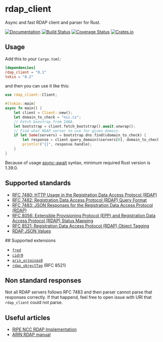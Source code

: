 rdap_client
========

Async and fast RDAP client and parser for Rust.

[![Documentation](https://docs.rs/rdap_client/badge.svg)](https://docs.rs/rdap_client)
[![Build Status](https://travis-ci.org/JakubOnderka/rdap_client.svg?branch=master)](https://travis-ci.org/JakubOnderka/rdap_client)
[![Coverage Status](https://coveralls.io/repos/github/JakubOnderka/rdap_client/badge.svg?branch=master)](https://coveralls.io/github/JakubOnderka/rdap_client?branch=master)
[![Crates.io](https://img.shields.io/crates/v/rdap_client.svg)](https://crates.io/crates/rdap_client)

## Usage

Add this to your `Cargo.toml`:

```toml
[dependencies]
rdap_client = "0.1"
tokio = "0.2"
```

and then you can use it like this:

```rust
use rdap_client::Client;

#[tokio::main]
async fn main() {
    let client = Client::new();
    let domain_to_check = "nic.cz";
    // Fetch boostrap from IANA.
    let bootstrap = client.fetch_bootstrap().await.unwrap();
    // Find what RDAP server to use for given domain.
    if let Some(servers) = bootstrap.dns.find(&domain_to_check) {
        let response = client.query_domain(&servers[0], domain_to_check).await.unwrap();
        println!("{}", response.handle);
    }
}
```

Because of usage [async-await](https://blog.rust-lang.org/2019/11/07/Async-await-stable.html) syntax, minimum required 
Rust version is 1.39.0.

## Supported standards

* [RFC 7480: HTTP Usage in the Registration Data Access Protocol (RDAP)](https://tools.ietf.org/html/rfc7480)
* [RFC 7482: Registration Data Access Protocol (RDAP) Query Format](https://tools.ietf.org/html/rfc7482)
* [RFC 7483: JSON Responses for the Registration Data Access Protocol (RDAP)](https://tools.ietf.org/html/rfc7483)
* [RFC 8056: Extensible Provisioning Protocol (EPP) and Registration Data Access Protocol (RDAP) Status Mapping](https://tools.ietf.org/html/rfc8056)
* [RFC 8521: Registration Data Access Protocol (RDAP) Object Tagging](https://tools.ietf.org/html/rfc8521)
* [RDAP JSON Values](https://www.iana.org/assignments/rdap-json-values/rdap-json-values.xhtml)

## Supported extensions

* [`fred`](https://fred.nic.cz/rdap-extension/)
* [`cidr0`](https://bitbucket.org/nroecg/nro-rdap-cidr/src/master/nro-rdap-cidr.txt)
* [`arin_originas0`](https://bitbucket.org/arin-specs/arin-rdap-originas/src/master/arin-rdap-originas.txt)
* [`rdap_objectTag`](https://www.iana.org/go/rfc8521) (RFC 8521)

## Non standard responses

Not all RDAP servers follows RFC 7483 and then parser cannot parse that responses correctly. If that happend, feel 
free to open issue with URI that `rdap_client` could not parse.

## Useful articles 

* [RIPE NCC RDAP Implementation](https://github.com/RIPE-NCC/whois/blob/master/README.RDAP.md)
* [ARIN RDAP manual](https://www.arin.net/resources/registry/whois/rdap/)

